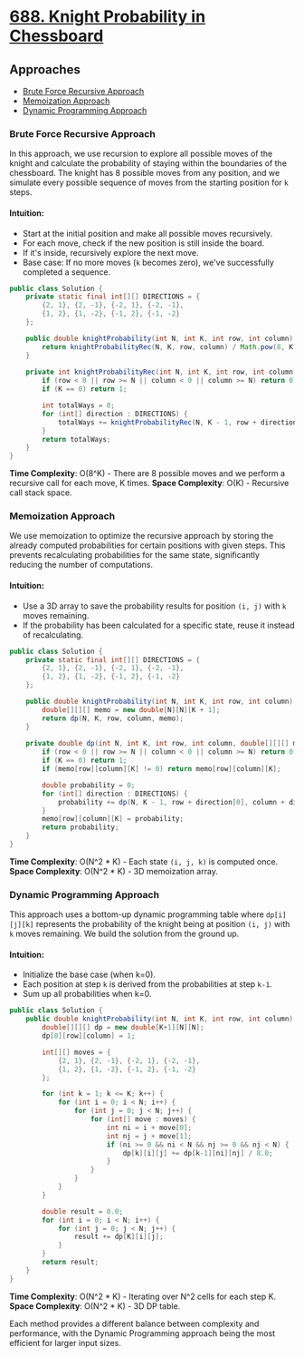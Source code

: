 # [688. Knight Probability in Chessboard](https://leetcode.com/problems/knight-probability-in-chessboard/)

## Approaches
- [Brute Force Recursive Approach](#brute-force-recursive-approach)
- [Memoization Approach](#memoization-approach)
- [Dynamic Programming Approach](#dynamic-programming-approach)

### Brute Force Recursive Approach
In this approach, we use recursion to explore all possible moves of the knight and calculate the probability of staying within the boundaries of the chessboard. The knight has 8 possible moves from any position, and we simulate every possible sequence of moves from the starting position for `k` steps.

#### Intuition:
- Start at the initial position and make all possible moves recursively.
- For each move, check if the new position is still inside the board.
- If it's inside, recursively explore the next move.
- Base case: If no more moves (`k` becomes zero), we've successfully completed a sequence.

```java
public class Solution {
    private static final int[][] DIRECTIONS = {
        {2, 1}, {2, -1}, {-2, 1}, {-2, -1},
        {1, 2}, {1, -2}, {-1, 2}, {-1, -2}
    };

    public double knightProbability(int N, int K, int row, int column) {
        return knightProbabilityRec(N, K, row, column) / Math.pow(8, K);
    }
    
    private int knightProbabilityRec(int N, int K, int row, int column) {
        if (row < 0 || row >= N || column < 0 || column >= N) return 0;
        if (K == 0) return 1;

        int totalWays = 0;
        for (int[] direction : DIRECTIONS) {
            totalWays += knightProbabilityRec(N, K - 1, row + direction[0], column + direction[1]);
        }
        return totalWays;
    }
}
```

**Time Complexity**: O(8^K) - There are 8 possible moves and we perform a recursive call for each move, K times.
**Space Complexity**: O(K) - Recursive call stack space.

### Memoization Approach
We use memoization to optimize the recursive approach by storing the already computed probabilities for certain positions with given steps. This prevents recalculating probabilities for the same state, significantly reducing the number of computations.

#### Intuition:
- Use a 3D array to save the probability results for position `(i, j)` with `k` moves remaining.
- If the probability has been calculated for a specific state, reuse it instead of recalculating.

```java
public class Solution {
    private static final int[][] DIRECTIONS = {
        {2, 1}, {2, -1}, {-2, 1}, {-2, -1},
        {1, 2}, {1, -2}, {-1, 2}, {-1, -2}
    };

    public double knightProbability(int N, int K, int row, int column) {
        double[][][] memo = new double[N][N][K + 1];
        return dp(N, K, row, column, memo);
    }
    
    private double dp(int N, int K, int row, int column, double[][][] memo) {
        if (row < 0 || row >= N || column < 0 || column >= N) return 0;
        if (K == 0) return 1;
        if (memo[row][column][K] != 0) return memo[row][column][K];

        double probability = 0;
        for (int[] direction : DIRECTIONS) {
            probability += dp(N, K - 1, row + direction[0], column + direction[1], memo) / 8;
        }
        memo[row][column][K] = probability;
        return probability;
    }
}
```

**Time Complexity**: O(N^2 * K) - Each state `(i, j, k)` is computed once.
**Space Complexity**: O(N^2 * K) - 3D memoization array.

### Dynamic Programming Approach
This approach uses a bottom-up dynamic programming table where `dp[i][j][k]` represents the probability of the knight being at position `(i, j)` with `k` moves remaining. We build the solution from the ground up.

#### Intuition:
- Initialize the base case (when k=0).
- Each position at step `k` is derived from the probabilities at step `k-1`.
- Sum up all probabilities when k=0.

```java
public class Solution {
    public double knightProbability(int N, int K, int row, int column) {
        double[][][] dp = new double[K+1][N][N];
        dp[0][row][column] = 1;

        int[][] moves = {
            {2, 1}, {2, -1}, {-2, 1}, {-2, -1},
            {1, 2}, {1, -2}, {-1, 2}, {-1, -2}
        };

        for (int k = 1; k <= K; k++) {
            for (int i = 0; i < N; i++) {
                for (int j = 0; j < N; j++) {
                    for (int[] move : moves) {
                        int ni = i + move[0];
                        int nj = j + move[1];
                        if (ni >= 0 && ni < N && nj >= 0 && nj < N) {
                            dp[k][i][j] += dp[k-1][ni][nj] / 8.0;
                        }
                    }
                }
            }
        }

        double result = 0.0;
        for (int i = 0; i < N; i++) {
            for (int j = 0; j < N; j++) {
                result += dp[K][i][j];
            }
        }
        return result;
    }
}
```

**Time Complexity**: O(N^2 * K) - Iterating over N^2 cells for each step K.
**Space Complexity**: O(N^2 * K) - 3D DP table.

Each method provides a different balance between complexity and performance, with the Dynamic Programming approach being the most efficient for larger input sizes.

